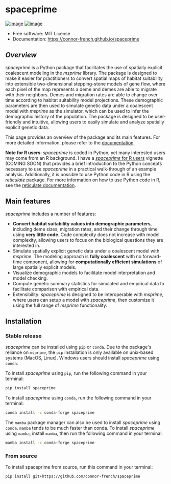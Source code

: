 # spaceprime


[![image](https://img.shields.io/pypi/v/spaceprime.svg)](https://pypi.python.org/pypi/spaceprime)
[![image](https://img.shields.io/conda/vn/conda-forge/spaceprime.svg)](https://anaconda.org/conda-forge/spaceprime)




-   Free software: MIT License
-   Documentation: https://connor-french.github.io/spaceprime
    

## *Overview*
*spaceprime* is a Python package that facilitates the use of spatially explicit coalescent modeling in the *msprime* library. The package is designed to make it easier for practitioners to convert spatial maps of habitat suitability into extensible two-dimensional stepping-stone models of gene flow, where each pixel of the map represents a deme and demes are able to migrate with their neighbors. Demes and migration rates are able to change over time according to habitat suitability model projections. These demographic parameters are then used to simulate genetic data under a coalescent model with *msprime* as the simulator, which can be used to infer the demographic history of the population. The package is designed to be user-friendly and intuitive, allowing users to easily simulate and analyze spatially explicit genetic data.  

This page provides an overview of the package and its main features. For more detailed information, please refer to the [documentation](https://connor-french.github.io/spaceprime).  

**Note for R users**: *spaceprime* is coded in Python, yet many interested users may come from an R background. I have a [*spaceprime* for R users]() vignette (COMING SOON) that provides a brief introduction to the Python concepts necessary to use *spaceprime* in a practical walk-through of an example analysis. Additionally, it is possible to use Python code in R using the *reticulate* package. For more information on how to use Python code in R, see the [reticulate documentation](https://rstudio.github.io/reticulate/).

## Main features
*spaceprime* includes a number of features:
- **Convert habitat suitability values into demographic parameters**, including deme sizes, migration rates, and their change through time using **very little code**. Code complexity does not increase with model complexity, allowing users to focus on the biological questions they are interested in.
- Simulate spatially explicit genetic data under a coalescent model with *msprime*. The modeling approach is **fully coalescent** with no forward-time component, allowing for **computationally efficient simulations** of large spatially explicit models. 
- Visualize demographic models to facilitate model interpretation and model checking.
- Compute genetic summary statistics for simulated and empirical data to facilitate comparison with empirical data.  
- Extensibility: *spaceprime* is designed to be interoperable with *msprime*, where users can setup a model with *spaceprime*, then customize it using the full range of *msprime* functionality. 

## Installation

### Stable release

*spaceprime* can be installed using `pip` or `conda`. Due to the package's reliance on `msprime`, the `pip` installation is only available on unix-based systems (MacOS, Linux). Windows users should install *spaceprime* using `conda`.

To install *spaceprime* using `pip`, run the following command in your terminal:

```bash
pip install spaceprime
```

To install *spaceprime* using `conda`, run the following command in your terminal:

```bash
conda install -c conda-forge spaceprime
```

The `mamba` package manager can also be used to install *spaceprime* using `conda`. `mamba` tends to be much faster than conda. To install *spaceprime* using `mamba`, install `mamba`, then run the following command in your terminal:

```bash
mamba install -c conda-forge spaceprime
```

### From source

To install spaceprime from source, run this command in your terminal:

```
pip install git+https://github.com/connor-french/spaceprime
```

